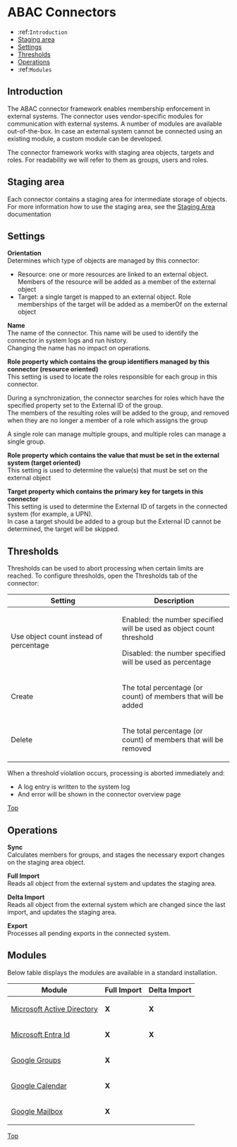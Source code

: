 # <span id="index"></span>ABAC Connectors

-   :ref:``Introduction``
-   [Staging area](#staging-area)
-   [Settings](#settings)
-   [Thresholds](#thresholds)
-   [Operations](#operations)
-   :ref:`Modules` 

## <span id="Introductie"></span>Introduction

The ABAC connector framework enables membership enforcement in external
systems. The connector uses vendor-specific modules for communication
with external systems. A number of modules are available out-of-the-box.
In case an external system cannot be connected using an existing module,
a custom module can be developed.

The connector framework works with staging area objects, targets and
roles. For readability we will refer to them as groups, users and roles.

## <span id="StagingArea"></span>Staging area

Each connector contains a staging area for intermediate storage of
objects.  
For more information how to use the staging area, see the
<a href="javascript:void(0)" class="help-trigger"
data-helpkey="SysPage_AbacStagingArea">Staging Area</a> documentation

## <span id="GeneralSettings"></span>Settings

**Orientation**  
Determines which type of objects are managed by this connector:

-   Resource: one or more resources are linked to an external object.
    Members of the resource will be added as a member of the external
    object
-   Target: a single target is mapped to an external object. Role
    memberships of the target will be added as a memberOf on the
    external object

**Name**  
The name of the connector. This name will be used to identify the
connector in system logs and run history.  
Changing the name has no impact on operations.

**Role property which contains the group identifiers managed by this
connector (resource oriented)**  
This setting is used to locate the roles responsible for each group in
this connector.

During a synchronization, the connector searches for roles which have
the specified property set to the External ID of the group.  
The members of the resulting roles will be added to the group, and
removed when they are no longer a member of a role which assigns the
group

A single role can manage multiple groups, and multiple roles can manage
a single group.

**Role property which contains the value that must be set in the
external system (target oriented)**  
This setting is used to determine the value(s) that must be set on the
external object

**Target property which contains the primary key for targets in this
connector**  
This setting is used to determine the External ID of targets in the
connected system (for example, a UPN).  
In case a target should be added to a group but the External ID cannot
be determined, the target will be skipped.

## <span id="Thresholds"></span>Thresholds

Thresholds can be used to abort processing when certain limits are
reached. To configure thresholds, open the Thresholds tab of the
connector:

<table class="table table-bordered">
<colgroup>
<col style="width: 50%" />
<col style="width: 50%" />
</colgroup>
<thead class="thead-light">
<tr class="header">
<th>Setting</th>
<th>Description</th>
</tr>
</thead>
<tbody>
<tr class="odd">
<td><p>Use object count instead of percentage</p></td>
<td><p>Enabled: the number specified will be used as object count
threshold</p>
<p>Disabled: the number specified will be used as percentage</p></td>
</tr>
<tr class="even">
<td><p>Create</p></td>
<td><p>The total percentage (or count) of members that will be
added</p></td>
</tr>
<tr class="odd">
<td><p>Delete</p></td>
<td><p>The total percentage (or count) of members that will be
removed</p></td>
</tr>
</tbody>
</table>

When a threshold violation occurs, processing is aborted immediately
and:

-   A log entry is written to the system log
-   And error will be shown in the connector overview page

[Top](#index)

## <span id="Operations"></span>Operations

**Sync**  
Calculates members for groups, and stages the necessary export changes
on the staging area object.

**Full Import**  
Reads all object from the external system and updates the staging area.

**Delta Import**  
Reads all object from the external system which are changed since the
last import, and updates the staging area.

**Export**  
Processes all pending exports in the connected system.

## <span id="Modules"></span>Modules

Below table displays the modules are available in a standard
installation.

<table class="table table-bordered">
<thead class="thead-light">
<tr class="header">
<th>Module</th>
<th class="text-center">Full Import</th>
<th class="text-center">Delta Import</th>
</tr>
</thead>
<tbody>
<tr class="odd">
<td><a href="javascript:void(0)" class="help-trigger"
data-helpkey="AbacConnector_ActiveDirectory">Microsoft Active
Directory</a></td>
<td><p><strong>X</strong></p></td>
<td><p><strong>X</strong></p></td>
</tr>
<tr class="even">
<td><a href="javascript:void(0)" class="help-trigger"
data-helpkey="AbacConnector_MicrosoftEntraId">Microsoft Entra
Id</a></td>
<td><p><strong>X</strong></p></td>
<td><p><strong>X</strong></p></td>
</tr>
<tr class="odd">
<td><a href="javascript:void(0)" class="help-trigger"
data-helpkey="AbacConnector_GoogleGroup">Google Groups</a></td>
<td><p><strong>X</strong></p></td>
<td><p><strong></strong></p></td>
</tr>
<tr class="even">
<td><a href="javascript:void(0)" class="help-trigger"
data-helpkey="AbacConnector_GoogleCalendar">Google Calendar</a></td>
<td><p><strong>X</strong></p></td>
<td><p><strong></strong></p></td>
</tr>
<tr class="odd">
<td><a href="javascript:void(0)" class="help-trigger"
data-helpkey="AbacConnector_GoogleMailbox">Google Mailbox</a></td>
<td><p><strong>X</strong></p></td>
<td><p><strong></strong></p></td>
</tr>
</tbody>
</table>

  

[Top](#index)
